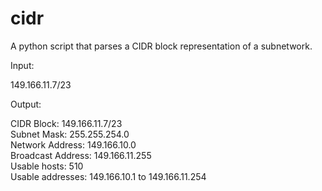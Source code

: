 # cidr

A python script that parses a CIDR block representation of a subnetwork.

Input:

149.166.11.7/23

Output:

CIDR Block: 149.166.11.7/23<br>
Subnet Mask: 255.255.254.0<br>
Network Address: 149.166.10.0<br>
Broadcast Address: 149.166.11.255<br>
Usable hosts: 510<br>
Usable addresses: 149.166.10.1 to 149.166.11.254
